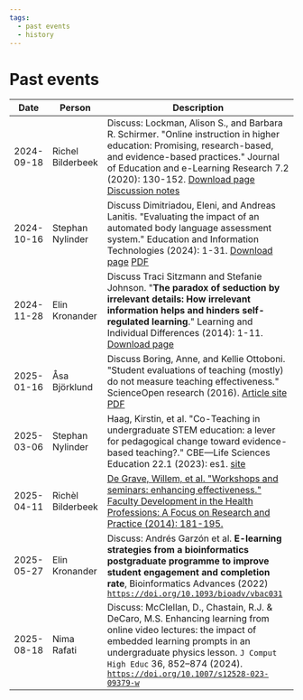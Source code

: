 ```yaml
---
tags:
  - past events
  - history
---
```


# Past events

<!-- markdownlint-disable MD013 --><!-- Tables cannot be split up over lines, hence will break 80 characters per line -->

| Date       | Person            | Description                                                                                                                                                                                                                                                                                                                   |
| ---------- | ----------------- | ----------------------------------------------------------------------------------------------------------------------------------------------------------------------------------------------------------------------------------------------------------------------------------------------------------------------------- |
| 2024-09-18 | Richel Bilderbeek | Discuss: Lockman, Alison S., and Barbara R. Schirmer. "Online instruction in higher education: Promising, research-based, and evidence-based practices." Journal of Education and e-Learning Research 7.2 (2020): 130-152. [Download page](https://eric.ed.gov/?id=EJ1258655) [Discussion notes](events/20240918/20240918.md) |
| 2024-10-16 | Stephan Nylinder  | Discuss Dimitriadou, Eleni, and Andreas Lanitis. "Evaluating the impact of an automated body language assessment system." Education and Information Technologies (2024): 1-31. [Download page](https://link.springer.com/article/10.1007/s10639-024-12931-5) [PDF](papers/dimitriadou_and_lanitis_2024.pdf)                   |
| 2024-11-28 | Elin Kronander    | Discuss Traci Sitzmann and Stefanie Johnson. "**The paradox of seduction by irrelevant details: How irrelevant information helps and hinders self-regulated learning**." Learning and Individual Differences (2014): 1-11. [Download page](https://doi.org/10.1016/j.lindif.2014.05.009)                                      |
| 2025-01-16 | Åsa Björklund     | Discuss Boring, Anne, and Kellie Ottoboni. "Student evaluations of teaching (mostly) do not measure teaching effectiveness." ScienceOpen research (2016). [Article site](https://www.scienceopen.com/document/read?vid=818d8ec0-5908-47d8-86b4-5dc38f04b23e) [PDF](papers/boring_et_al_2016.pdf)                              |
| 2025-03-06 | Stephan Nylinder  | Haag, Kirstin, et al. "Co-Teaching in undergraduate STEM education: a lever for pedagogical change toward evidence-based teaching?." CBE—Life Sciences Education 22.1 (2023): es1. [site](https://pmc.ncbi.nlm.nih.gov/articles/PMC10074276/)                                                                                 |
| 2025-04-11 | Richèl Bilderbeek | [De Grave, Willem, et al. "Workshops and seminars: enhancing effectiveness." Faculty Development in the Health Professions: A Focus on Research and Practice (2014): 181-195.](https://link.springer.com/chapter/10.1007/978-94-007-7612-8_9)                                                                                 |
| 2025-05-27 | Elin Kronander    | Discuss: Andrés Garzón et al. **E-learning strategies from a bioinformatics postgraduate programme to improve student engagement and completion rate**, Bioinformatics Advances (2022) [`https://doi.org/10.1093/bioadv/vbac031`](https://doi.org/10.1093/bioadv/vbac031)                                                     |
| 2025-08-18 | Nima Rafati       | Discuss: McClellan, D., Chastain, R.J. & DeCaro, M.S. Enhancing learning from online video lectures: the impact of embedded learning prompts in an undergraduate physics lesson. `J Comput High Educ` 36, 852–874 (2024). [`https://doi.org/10.1007/s12528-023-09379-w`](https://doi.org/10.1007/s12528-023-09379-w)            |

<!-- markdownlint-enable MD013 -->

